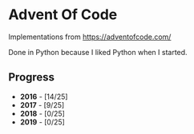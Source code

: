 # Advent Of Code
Implementations from https://adventofcode.com/

Done in Python because I liked Python when I started.

## Progress

* __2016__ - [14/25]
* __2017__ - [9/25]
* __2018__ - [0/25]
* __2019__ - [0/25]
